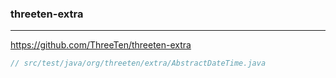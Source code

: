### threeten-extra
---
https://github.com/ThreeTen/threeten-extra

```java
// src/test/java/org/threeten/extra/AbstractDateTime.java










```

```
```

```
```


